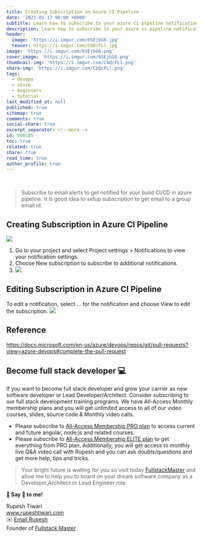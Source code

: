 ```yaml
---
title: Creating Subscription in Azure CI Pipeline
date: '2021-01-17 00:00 +0000'
subtitle: Learn how to subscribe to your azure ci pipeline notification
description: Learn how to subscribe to your azure ci pipeline notification
header:
  image: 'https://i.imgur.com/6SEjbG6.jpg'
  teaser: https://i.imgur.com/CbQcFLl.jpg
image: 'https://i.imgur.com/6SEjbG6.png'
cover_image: 'https://i.imgur.com/6SEjbG6.png'
thumbnail-img: 'https://i.imgur.com/CbQcFLl.png'
share-img: 'https://i.imgur.com/CbQcFLl.png'
tags:
  - devops
  - azure
  - beginners
  - tutorial
last_modified_at: null
published: true
sitemap: true
comments: true
social-share: true
excerpt_separator: <!--more-->
id: 590185
toc: true
related: true
share: true
read_time: true
author_profile: true
---
```


<br/>

> Subscribe to email alerts to get notified for your build CI/CD in azure
> pipeline. It is good idea to setup subscription to get email to a group email
> id.

## Creating Subscription in Azure CI Pipeline

![](https://i.imgur.com/lXk3vyq.png)

1. Go to your project and select Project settings > Notifications to view your
   notification settings.
2. Choose New subscription to subscribe to additional notifications.
3. ![](https://i.imgur.com/Kyaxp7C.png)

## Editing Subscription in Azure CI Pipeline

To edit a notification, select ... for the notification and choose View to edit
the subscription. ![](https://i.imgur.com/rwrsyrX.png)

## Reference

https://docs.microsoft.com/en-us/azure/devops/repos/git/pull-requests?view=azure-devops#complete-the-pull-request

## Become full stack developer 💻

If you want to become full stack developer and grow your carrier as new software
developer or Lead Developer/Architect. Consider subscribing to our full stack
development training programs. We have All-Access Monthly membership plans and
you will get unlimited access to all of our video courses, slides, source code &
Monthly video calls.

- Please subscribe to
  [All-Access Membership PRO plan](https://www.fullstackmaster.net/pro) to
  access current and future angular, node.js and related courses.
- Please subscribe to
  [All-Access Membership ELITE plan](https://www.fullstackmaster.net/elite) to
  get everything from PRO plan. Additionally, you will get access to monthly
  live Q&A video call with Rupesh and you can ask doubts/questions and get more
  help, tips and tricks.

> Your bright future is waiting for you so visit today
> [FullstackMaster](www.fullstackmaster.net) and allow me to help you to board
> on your dream software company as a Developer,Architect or Lead Engineer role.

**💖 Say 👋 to me!**

<div> 
Rupesh Tiwari </div><div>
<a href="https://www.rupeshtiwari.com"> www.rupeshtiwari.com</a> </div><div>
✉️ <a href="mailto:rupesh.tiwari.info@gmail.com?subject=Hi"> Email Rupesh</a> </div><div>
Founder of <a href="https://www.fullstackmaster.net"> Fullstack Master</a></div><div>
</div>

